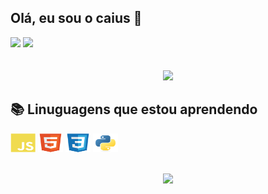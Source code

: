 ## Olá, eu sou o caius 👋
<div id="redes-sociais">
  <a href="https://instagram.com/rmnocaius" target="_blank"><img src="https://img.shields.io/badge/-Instagram-%23E4405F?style=for-the-badge&logo=instagram&logoColor=white" target="_blank"></a>
  <a href = "mailto:caio0user@gmail.com"><img src="https://img.shields.io/badge/-Gmail-%23333?style=for-the-badge&logo=gmail&logoColor=white" target="_blank"></a> 
</div><br><br>



<div align="center">
  <img height="180em" src="https://github-readme-stats.vercel.app/api?username=rmnocaius&show_icons=true&theme=dracula&include_all_commits=true&count_private=true"/>
</div>

## 📚 Linuguagens que estou aprendendo 

<div style="display: inline_block">
  <img align="center" alt="Rafa-Js" height="30" width="40" src="https://raw.githubusercontent.com/devicons/devicon/master/icons/javascript/javascript-plain.svg">
  <img align="center" alt="Rafa-HTML" height="30" width="40" src="https://raw.githubusercontent.com/devicons/devicon/master/icons/html5/html5-original.svg">
  <img align="center" alt="Rafa-CSS" height="30" width="40" src="https://raw.githubusercontent.com/devicons/devicon/master/icons/css3/css3-original.svg">
  <img align="center" alt="Rafa-Python" height="30" width="40" src="https://raw.githubusercontent.com/devicons/devicon/master/icons/python/python-original.svg">
</div><br><br>

<div align="center">
   <img height="180em" src="https://github-readme-stats.vercel.app/api/top-langs/?username=rmnocaius&layout=compact&langs_count=7&theme=dracula"/>
</div>
  
